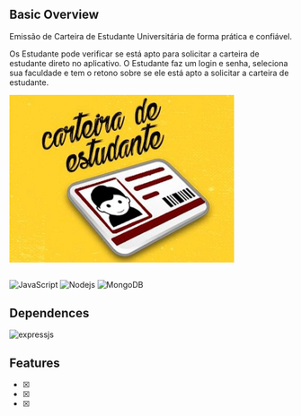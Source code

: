 ## Basic Overview

Emissão de Carteira de Estudante Universitária de forma prática e confiável.

Os Estudante pode verificar se está apto para solicitar a carteira de estudante direto no aplicativo.
 O Estudante faz um login e senha, seleciona sua faculdade e tem o retono sobre se ele está apto a solicitar a carteira de estudante.
<p>
    <img src="img/CarteiraEstudante.jpg" width="400px" align="center"> 
    <br> </br>
</p>


![JavaScript](https://img.shields.io/badge/-JavaScript-black?style=flat-square&logo=javascript)  ![Nodejs](https://img.shields.io/badge/NodeJs-339933.svg?logo=node.js&logoColor=white)  ![MongoDB](https://img.shields.io/badge/MongoDB-444444.svg?logo=mongoDB&logoColor=green)

## Dependences
![expressjs](https://img.shields.io/david/dev/expressjs/express?label=express.js&logo=express.js&logoColor=5555555)
## Features

-[x]  
-[x]  
-[x] 